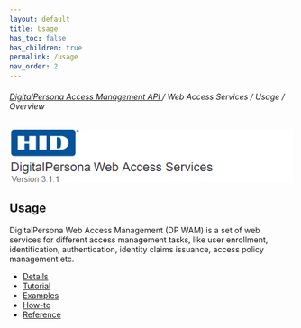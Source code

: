 ```yaml
---
layout: default
title: Usage
has_toc: false
has_children: true
permalink: /usage  
nav_order: 2
---
```

###### [DigitalPersona Access Management API ](https://lenhodgeman.github.io/digitalpersona-access-management-api/)/ Web Access Services / Usage / Overview  

![](../../docs/assets/HID-DPAM-svcs.png)
## Usage

DigitalPersona Web Access Management (DP WAM) is a set of web services for different access management tasks,
like user enrollment, identification, authentication, identity claims issuance, access policy management
etc.

* [Details](details.md)
* [Tutorial](tutorial.md)
* [Examples](examples.md)
* [How-to](how-to.md)
* [Reference](reference.md)
